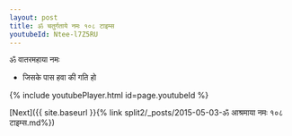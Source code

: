 ```yaml
---
layout: post
title: ॐ चतुर्गताये नमः १०८ टाइम्स
youtubeId: Ntee-l7Z5RU
---
```

 
 
 ॐ वातरमहाया नमः  
 
 -  जिसके पास हवा की गति हो 
 
  
 
  
 
 
 
 
 
 


{% include youtubePlayer.html id=page.youtubeId %}
 
[Next]({{ site.baseurl }}{% link  split2/_posts/2015-05-03-ॐ आश्रमाया नमः १०८ टाइम्स.md%})
 
